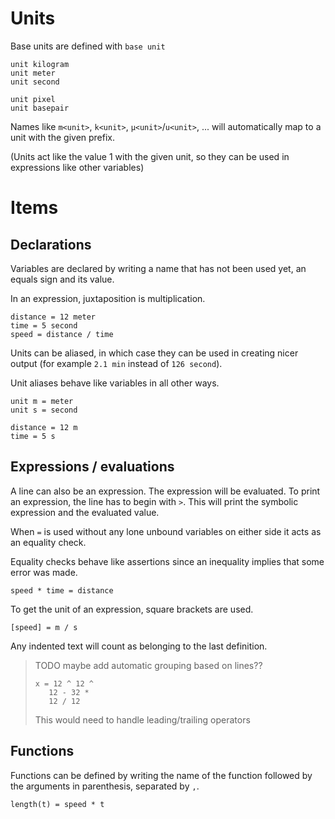 # Units

Base units are defined with `base unit`

```
unit kilogram
unit meter
unit second

unit pixel
unit basepair
```

Names like `m<unit>`, `k<unit>`, `μ<unit>`/`u<unit>`, ... will
automatically map to a unit with the given prefix.

(Units act like the value 1 with the given unit, so they can be used
in expressions like other variables)

# Items

## Declarations

Variables are declared by writing a name that has not been used yet,
an equals sign and its value.

In an expression, juxtaposition is multiplication.

```
distance = 12 meter
time = 5 second
speed = distance / time
```

Units can be aliased, in which case they can be used in creating nicer output
(for example `2.1 min` instead of `126 second`).

Unit aliases behave like variables in all other ways.

```
unit m = meter
unit s = second

distance = 12 m
time = 5 s
```

## Expressions / evaluations

A line can also be an expression. The expression will be evaluated.
To print an expression, the line has to begin with `>`.
This will print the symbolic expression and the evaluated value.

When `=` is used without any lone unbound variables on either side it
acts as an equality check.

Equality checks behave like assertions since an inequality implies
that some error was made.

```
speed * time = distance
```

To get the unit of an expression, square brackets are used.

```
[speed] = m / s
```

Any indented text will count as belonging to the last definition.

> TODO maybe add automatic grouping based on lines??
> 
> ```
> x = 12 ^ 12 ^
>    12 - 32 *
>    12 / 12
> ```
> 
> This would need to handle leading/trailing operators

## Functions

Functions can be defined by writing the name of the function followed by
the arguments in parenthesis, separated by `,`.

```
length(t) = speed * t
```